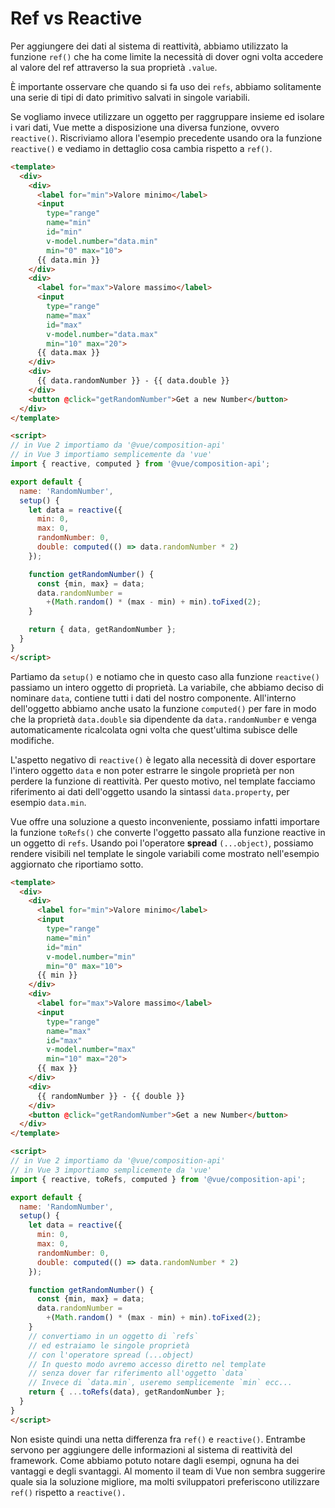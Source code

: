 # Ref vs Reactive

Per aggiungere dei dati al sistema di reattività, abbiamo utilizzato la funzione `ref()` che ha come limite la necessità di dover ogni volta accedere al valore del ref attraverso la sua proprietà `.value`.

È importante osservare che quando si fa uso dei `refs`, abbiamo solitamente una serie di tipi di dato primitivo salvati in singole variabili.

Se vogliamo invece utilizzare un oggetto per raggruppare insieme ed isolare i vari dati, Vue mette a disposizione una diversa funzione, ovvero `reactive()`. Riscriviamo allora l'esempio precedente usando ora la funzione `reactive()` e vediamo in dettaglio cosa cambia rispetto a `ref()`.

```html
<template>
  <div>
    <div>
      <label for="min">Valore minimo</label>
      <input 
        type="range" 
        name="min" 
        id="min" 
        v-model.number="data.min" 
        min="0" max="10">
      {{ data.min }}
    </div>
    <div>
      <label for="max">Valore massimo</label>
      <input 
        type="range" 
        name="max" 
        id="max" 
        v-model.number="data.max" 
        min="10" max="20">
      {{ data.max }}
    </div>
    <div>
      {{ data.randomNumber }} - {{ data.double }}
    </div>
    <button @click="getRandomNumber">Get a new Number</button>
  </div>
</template>

<script>
// in Vue 2 importiamo da '@vue/composition-api'
// in Vue 3 importiamo semplicemente da 'vue'
import { reactive, computed } from '@vue/composition-api';

export default {
  name: 'RandomNumber',
  setup() {
    let data = reactive({
      min: 0,
      max: 0,
      randomNumber: 0,
      double: computed(() => data.randomNumber * 2)
    });

    function getRandomNumber() {
      const {min, max} = data;
      data.randomNumber = 
        +(Math.random() * (max - min) + min).toFixed(2);
    }

    return { data, getRandomNumber };
  }
}
</script>
```

Partiamo da `setup()` e notiamo che in questo caso alla funzione `reactive()` passiamo un intero oggetto di proprietà. La variabile, che abbiamo deciso di nominare `data`, contiene tutti i dati del nostro componente. All'interno dell'oggetto abbiamo anche usato la funzione `computed()` per fare in modo che la proprietà `data.double` sia dipendente da `data.randomNumber` e venga automaticamente ricalcolata ogni volta che quest'ultima subisce delle modifiche.

L'aspetto negativo di `reactive()` è legato alla necessità di dover esportare l'intero oggetto `data` e non poter estrarre le singole proprietà per non perdere la funzione di reattività. Per questo motivo, nel template facciamo riferimento ai dati dell'oggetto usando la sintassi `data.property`, per esempio `data.min`.

Vue offre una soluzione a questo inconveniente, possiamo infatti importare la funzione `toRefs()` che converte l'oggetto passato alla funzione reactive in un oggetto di `refs`. Usando poi l'operatore **spread** `(...object)`, possiamo rendere visibili nel template le singole variabili come mostrato nell'esempio aggiornato che riportiamo sotto.

```html
<template>
  <div>
    <div>
      <label for="min">Valore minimo</label>
      <input 
        type="range" 
        name="min" 
        id="min" 
        v-model.number="min" 
        min="0" max="10">
      {{ min }}
    </div>
    <div>
      <label for="max">Valore massimo</label>
      <input 
        type="range" 
        name="max" 
        id="max" 
        v-model.number="max" 
        min="10" max="20">
      {{ max }}
    </div>
    <div>
      {{ randomNumber }} - {{ double }}
    </div>
    <button @click="getRandomNumber">Get a new Number</button>
  </div>
</template>

<script>
// in Vue 2 importiamo da '@vue/composition-api'
// in Vue 3 importiamo semplicemente da 'vue'
import { reactive, toRefs, computed } from '@vue/composition-api';

export default {
  name: 'RandomNumber',
  setup() {
    let data = reactive({
      min: 0,
      max: 0,
      randomNumber: 0,
      double: computed(() => data.randomNumber * 2)
    });

    function getRandomNumber() {
      const {min, max} = data;
      data.randomNumber = 
        +(Math.random() * (max - min) + min).toFixed(2);
    }
    // convertiamo in un oggetto di `refs`
    // ed estraiamo le singole proprietà
    // con l'operatore spread (...object)
    // In questo modo avremo accesso diretto nel template
    // senza dover far riferimento all'oggetto `data`
    // Invece di `data.min`, useremo semplicemente `min` ecc...
    return { ...toRefs(data), getRandomNumber };
  }
}
</script>
```

Non esiste quindi una netta differenza fra `ref()` e `reactive()`. Entrambe servono per aggiungere delle informazioni al sistema di reattività del framework. Come abbiamo potuto notare dagli esempi, ognuna ha dei vantaggi e degli svantaggi. Al momento il team di Vue non sembra suggerire quale sia la soluzione migliore, ma molti sviluppatori preferiscono utilizzare `ref()` rispetto a `reactive().`